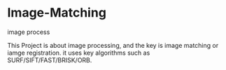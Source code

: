 # Image-Matching
image process

This Project is about image processing, and the key is image matching or iamge registration.
it uses key algorithms such as SURF/SIFT/FAST/BRISK/ORB.
